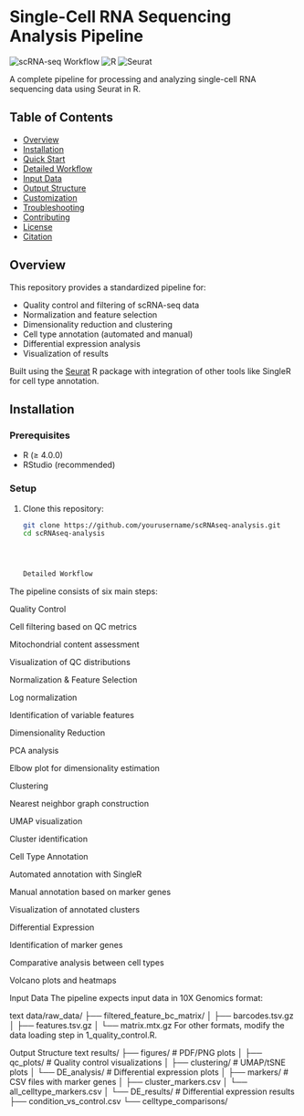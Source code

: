 # Single-Cell RNA Sequencing Analysis Pipeline

![scRNA-seq Workflow](https://img.shields.io/badge/Workflow-scRNAseq-brightgreen)
![R](https://img.shields.io/badge/R-%3E%3D4.0.0-blue)
![Seurat](https://img.shields.io/badge/Seurat-%3E%3D4.0.0-orange)

A complete pipeline for processing and analyzing single-cell RNA sequencing data using Seurat in R.

## Table of Contents
- [Overview](#overview)
- [Installation](#installation)
- [Quick Start](#quick-start)
- [Detailed Workflow](#detailed-workflow)
- [Input Data](#input-data)
- [Output Structure](#output-structure)
- [Customization](#customization)
- [Troubleshooting](#troubleshooting)
- [Contributing](#contributing)
- [License](#license)
- [Citation](#citation)

## Overview

This repository provides a standardized pipeline for:
- Quality control and filtering of scRNA-seq data
- Normalization and feature selection
- Dimensionality reduction and clustering
- Cell type annotation (automated and manual)
- Differential expression analysis
- Visualization of results

Built using the [Seurat](https://satijalab.org/seurat/) R package with integration of other tools like SingleR for cell type annotation.

## Installation

### Prerequisites
- R (≥ 4.0.0)
- RStudio (recommended)

### Setup
1. Clone this repository:
   ```bash
   git clone https://github.com/yourusername/scRNAseq-analysis.git
   cd scRNAseq-analysis




   Detailed Workflow
The pipeline consists of six main steps:

Quality Control

Cell filtering based on QC metrics

Mitochondrial content assessment

Visualization of QC distributions

Normalization & Feature Selection

Log normalization

Identification of variable features

Dimensionality Reduction

PCA analysis

Elbow plot for dimensionality estimation

Clustering

Nearest neighbor graph construction

UMAP visualization

Cluster identification

Cell Type Annotation

Automated annotation with SingleR

Manual annotation based on marker genes

Visualization of annotated clusters

Differential Expression

Identification of marker genes

Comparative analysis between cell types

Volcano plots and heatmaps

Input Data
The pipeline expects input data in 10X Genomics format:

text
data/raw_data/
   ├── filtered_feature_bc_matrix/
   │   ├── barcodes.tsv.gz
   │   ├── features.tsv.gz
   │   └── matrix.mtx.gz
For other formats, modify the data loading step in 1_quality_control.R.

Output Structure
text
results/
├── figures/               # PDF/PNG plots
│   ├── qc_plots/          # Quality control visualizations
│   ├── clustering/        # UMAP/tSNE plots
│   └── DE_analysis/       # Differential expression plots
│
├── markers/               # CSV files with marker genes
│   ├── cluster_markers.csv
│   └── all_celltype_markers.csv
│
└── DE_results/            # Differential expression results
    ├── condition_vs_control.csv
    └── celltype_comparisons/
